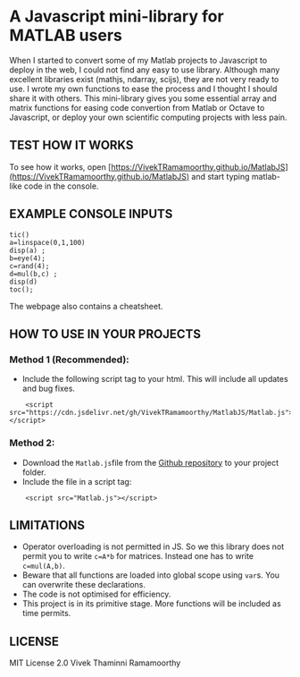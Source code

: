 # A Javascript mini-library for MATLAB users

When I started to convert some of my Matlab projects to Javascript to deploy in the web, I could not find any easy to use library. Although many excellent libraries exist (mathjs, ndarray, scijs), they are not very ready to use. I wrote my own functions to ease the process and I thought I should share it with others. This mini-library gives you some essential array and matrix functions for easing code convertion from Matlab or Octave to Javascript, or deploy your own scientific computing projects with less pain. 

## TEST HOW IT WORKS
To see how it works, open [https://VivekTRamamoorthy.github.io/MatlabJS](https://VivekTRamamoorthy.github.io/MatlabJS) 
and start typing matlab-like code in the console.

## EXAMPLE CONSOLE INPUTS 
    tic()
    a=linspace(0,1,100) 
    disp(a) ;
    b=eye(4); 
    c=rand(4); 
    d=mul(b,c) ;
    disp(d)
    toc();

The webpage also contains a cheatsheet.

## HOW TO USE IN YOUR PROJECTS
### Method 1 (Recommended):
- Include  the following script tag to your html. This will include all updates and bug fixes.
```
    <script src="https://cdn.jsdelivr.net/gh/VivekTRamamoorthy/MatlabJS/Matlab.js"></script>
```

### Method 2:
- Download the `Matlab.js`file from the [Github repository](https://github.com/VivekTRamamoorthy/MatlabJS) to your project folder.
- Include the file in a script tag:
```
    <script src="Matlab.js"></script>
```

        
## LIMITATIONS
- Operator overloading is not permitted in JS. So we this library does not permit you to write `c=A*b` for matrices. Instead one has to write `c=mul(A,b)`.
- Beware that all functions are loaded into global scope using `var`s. You can overwrite these declarations.
- The code is not optimised for efficiency. 
- This project is in its primitive stage. More functions will be included as time permits. 

## LICENSE

MIT License 2.0 
Vivek Thaminni Ramamoorthy
